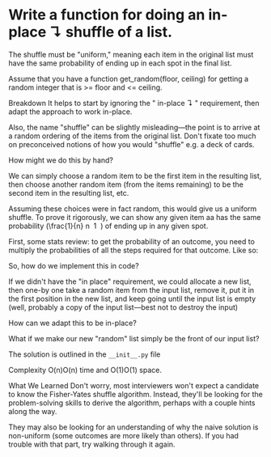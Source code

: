 
# Write a function for doing an in-place ↴ shuffle of a list.
The shuffle must be "uniform," meaning each item in the original list must have the same probability of ending up in each spot in the final list.

Assume that you have a function get_random(floor, ceiling) for getting a random integer that is >= floor and <= ceiling.

Breakdown
It helps to start by ignoring the " in-place ↴ " requirement, then adapt the approach to work in-place.

Also, the name "shuffle" can be slightly misleading—the point is to arrive at a random ordering of the items from the original list. Don't fixate too much on preconceived notions of how you would "shuffle" e.g. a deck of cards.

How might we do this by hand?

We can simply choose a random item to be the first item in the resulting list, then choose another random item (from the items remaining) to be the second item in the resulting list, etc.

Assuming these choices were in fact random, this would give us a uniform shuffle. To prove it rigorously, we can show any given item aa has the same probability (\frac{1}{n}
​n
​
​1
​​ ) of ending up in any given spot.

First, some stats review: to get the probability of an outcome, you need to multiply the probabilities of all the steps required for that outcome. Like so:​

So, how do we implement this in code?

If we didn't have the "in place" requirement, we could allocate a new list, then one-by one take a random item from the input list, remove it, put it in the first position in the new list, and keep going until the input list is empty (well, probably a copy of the input list—best not to destroy the input)

How can we adapt this to be in-place?

What if we make our new "random" list simply be the front of our input list?

The solution is outlined in the `__init__.py` file

Complexity
O(n)O(n) time and O(1)O(1) space.

What We Learned
Don't worry, most interviewers won't expect a candidate to know the Fisher-Yates shuffle algorithm. Instead, they'll be looking for the problem-solving skills to derive the algorithm, perhaps with a couple hints along the way.

They may also be looking for an understanding of why the naive solution is non-uniform (some outcomes are more likely than others). If you had trouble with that part, try walking through it again.